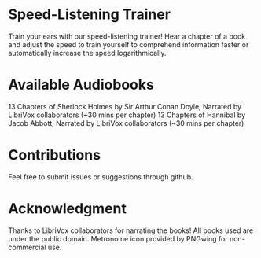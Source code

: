 # Speed-Listening Trainer 
Train your ears with our speed-listening trainer! Hear a chapter of a book and adjust the speed to train yourself to comprehend information faster or automatically increase the speed logarithmically. 

# Available Audiobooks
13 Chapters of Sherlock Holmes by Sir Arthur Conan Doyle, Narrated by LibriVox collaborators (~30 mins per chapter) 
13 Chapters of Hannibal by Jacob Abbott, Narrated by LibriVox collaborators (~30 mins per chapter) 

# Contributions
Feel free to submit issues or suggestions through github.

# Acknowledgment
Thanks to LibriVox collaborators for narrating the books! All books used are under the public domain. 
Metronome icon provided by PNGwing for non-commercial use.
